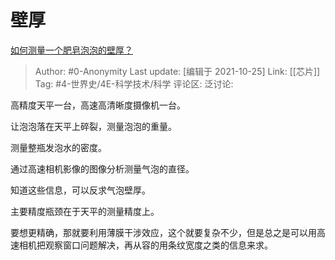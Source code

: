 # 壁厚
[如何测量一个肥皂泡泡的壁厚？](https://www.zhihu.com/question/494359123/answer/2187818112)

> Author: #0-Anonymity
> Last update: [编辑于 2021-10-25]
> Link: [[芯片]]
> Tag: #4-世界史/4E-科学技术/科学
> 评论区:
> 泛讨论:

高精度天平一台，高速高清晰度摄像机一台。

让泡泡落在天平上碎裂，测量泡泡的重量。

测量整瓶发泡水的密度。

通过高速相机影像的图像分析测量气泡的直径。

知道这些信息，可以反求气泡壁厚。

主要精度瓶颈在于天平的测量精度上。

要想更精确，那就要利用薄膜干涉效应，这个就要复杂不少，但是总之是可以用高速相机把观察窗口问题解决，再从容的用条纹宽度之类的信息来求。
